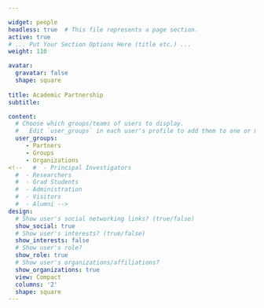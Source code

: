 ```yaml
---

widget: people
headless: true  # This file represents a page section.
active: true
# ... Put Your Section Options Here (title etc.) ...
weight: 110

avatar:
  gravatar: false
  shape: square
  
title: Academic Partnership
subtitle:

content:
  # Choose which groups/teams of users to display.
  #   Edit `user_groups` in each user's profile to add them to one or more of these groups.
  user_groups:
     - Partners
	 - Groups
	 - Organizations
<!--   #  - Principal Investigators
  #  - Researchers
  #  - Grad Students
  #  - Administration
  #  - Visitors
  #  - Alumni -->
design:
  # Show user's social networking links? (true/false)
  show_social: true
  # Show user's interests? (true/false)
  show_interests: false
  # Show user's role?
  show_role: true
  # Show user's organizations/affiliations?
  show_organizations: true
  view: Compact
  columns: '2'
  shape: square
---
```

